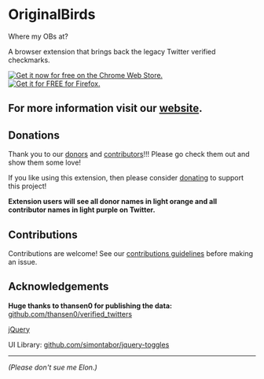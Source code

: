 # OriginalBirds
Where my OBs at?

A browser extension that brings back the legacy Twitter verified checkmarks.

[![Get it now for free on the Chrome Web Store.](https://chromestone.github.io/OriginalBirds/images/chrome_white_bg.png)](https://chrome.google.com/webstore/detail/original-birds/chhgbpmapfgibdoimakecicdlhhmkpjn)
[![Get it for FREE for Firefox.](https://chromestone.github.io/OriginalBirds/images/firefox.webp)](https://addons.mozilla.org/en-US/firefox/addon/original-birds/)

## For more information visit our [website](https://chromestone.github.io/OriginalBirds/).

## Donations
Thank you to our [donors](https://chromestone.github.io/OriginalBirds/donors.html) and [contributors](https://chromestone.github.io/OriginalBirds/contributors.html)!!! Please go check them out and show them some love!

If you like using this extension, then please consider [donating](https://www.buymeacoffee.com/openbirds) to support this project!<br />

**Extension users will see all donor names in light orange and all contributor names in light purple on Twitter.**

## Contributions

Contributions are welcome! See our [contributions guidelines](CONTRIBUTING.md) before making an issue.

## Acknowledgements

**Huge thanks to thansen0 for publishing the data:** [github.com/thansen0/verified_twitters](https://github.com/thansen0/verified_twitters)

[jQuery](https://github.com/jquery/jquery)

UI Library: [github.com/simontabor/jquery-toggles](https://github.com/simontabor/jquery-toggles)

---

_(Please don't sue me Elon.)_
